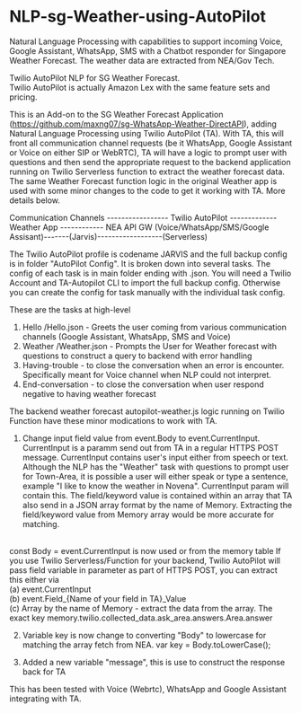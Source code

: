 # NLP-sg-Weather-using-AutoPilot
Natural Language Processing with capabilities to support incoming Voice, Google Assistant, WhatsApp, SMS with a Chatbot responder for Singapore Weather Forecast. The weather data are extracted from NEA/Gov Tech. <br>

Twilio AutoPilot NLP for SG Weather Forecast. <br>
Twilio AutoPilot is actually Amazon Lex with the same feature sets and pricing.

This is an Add-on to the SG Weather Forecast Application (https://github.com/maxng07/sg-WhatsApp-Weather-DirectAPI), adding Natural Language Processing using Twilio AutoPilot (TA). With TA, this will front all communication channel requests (be it WhatsApp, Google Assistant or Voice on either SIP or WebRTC), TA will have a logic to prompt user with questions and then send the appropriate request to the backend application running on Twilio Serverless function to extract the weather forecast data. The same Weather Forecast function logic in the original Weather app is used with some minor changes to the code to get it working with TA. More details below.

 Communication Channels ----------------- Twilio AutoPilot ------------- Weather App ------------ NEA API GW
(Voice/WhatsApp/SMS/Google Assisant)-------(Jarvis)------------------(Serverless)


The Twilio AutoPilot profile is codename JARVIS and the full backup config is in folder "AutoPilot Config". It is broken down into several tasks. The config of each task is in main folder ending with .json. You will need a Twilio Account and TA-Autopilot CLI to import the full backup config. Otherwise you can create the config for task manually with the individual task config. <br>

These are the tasks at high-level 
1. Hello /Hello.json - Greets the user coming from various communication channels (Google Assistant, WhatsApp, SMS and Voice)
2. Weather /Weather.json - Prompts the User for Weather forecast with questions to construct a query to backend with error handling
3. Having-trouble - to close the conversation when an error is encounter. Specifically meant for Voice channel when NLP could not interpret.
4. End-conversation - to close the conversation when user respond negative to having weather forecast

The backend weather forecast autopilot-weather.js logic running on Twilio Function have these minor modications to work with TA.
1. Change input field value from event.Body to event.CurrentInput. CurrentInput is a paramm send out from TA in a regular HTTPS POST message. CurrentInput contains user's input either from speech or text. Although the NLP has the "Weather" task with questions to prompt user for Town-Area, it is possible a user will either speak or type a sentence, example "I like to know the weather in Novena". CurrentInput param will contain this. The field/keyword value is contained within an array that TA also send in a JSON array format by the name of Memory. Extracting the field/keyword value from Memory array would be more accurate for matching. 
<br>
const Body = event.CurrentInput is now used or from the memory table 
If you use Twilio Serverless/Function for your backend, Twilio AutoPilot will pass field variable in parameter as part of HTTPS POST, you can extract this either via <br>
(a) event.CurrentInput <br>
(b) event.Field_{Name of your field in TA}_Value <br>
(c) Array by the name of Memory - extract the data from the array. The exact key memory.twilio.collected_data.ask_area.answers.Area.answer <br>

2. Variable key is now change to converting "Body" to lowercase for matching the array fetch from NEA.
var key = Body.toLowerCase();

3. Added a new variable "message", this is use to construct the response back for TA

This has been tested with Voice (Webrtc), WhatsApp and Google Assistant integrating with TA. 

